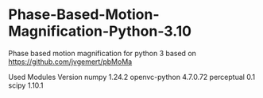 # Phase-Based-Motion-Magnification-Python-3.10
Phase based motion magnification for python 3 based on https://github.com/jvgemert/pbMoMa

Used Modules    Version
numpy           1.24.2
openvc-python   4.7.0.72
perceptual      0.1
scipy           1.10.1
